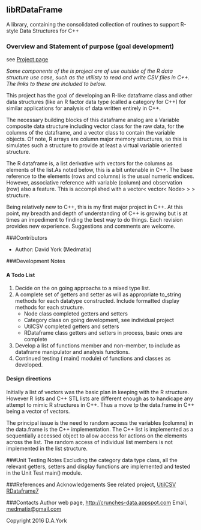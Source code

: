 ## libRDataFrame
A library, containing the consolidated collection of routines to support R-style Data Structures for C++


### Overview and Statement of purpose (goal development)
see [Project page](https://medmatix.github.io/libRDataFrame/)
  
*Some components of the is project are of use outside of the R data structure use case, such as the utilisty to read and write CSV files in C++. The links to these are included to below.*

This project has the goal of developing an R-like dataframe class and other data structures (like an R factor data type (called a category for C++) for similar applications for analysis of data written entirely in C++. 

The necessary building blocks of this dataframe analog are a Variable composite data structure including vector class for the raw data, for the columns of the dataframe, and a vector class to contain the variable objects. Of note, R arrays are column major memory structures, so this is simulates such a structure to provide at least a virtual variable oriented structure.

The R dataframe is, a list derivative with vectors for the columns as elements of the list.As noted below, this is a bit untenable in C++. The base reference to the  elements (rows and columns) is the usual numeric endices. However, associative reference with variable (column) and observation (row) also a feature. This is accomplished with a vector< vector< Node> > > structure.

Being relatively new to C++, this is my first major project in C++. At this point, my breadth and depth of understanding of C++ is growing but is at times an impediment to finding the best way to do things. Each revision provides new experience. Suggestions and comments are welcome.

###Contributors
  - Author: David York (Medmatix)

###Development Notes
#### A Todo List
1. Decide on the on going approachs to a mixed type list.
2. A complete set of getters and setter as will as appropriate to_string methods for each datatype constructed. Include formatted display methods for each structure.
    - Node class completed getters and setters
    - Category class on going development, see individual project
    - UtilCSV completed getters and setters
    - RDataframe class getters and setters in process, basic ones are complete
3. Develop a list of functions member and non-member, to include as dataframe manipulator and analysis  functions.
4. Continued testing ( main() module) of functions and classes as developed.

#### Design directions
Initially a list of vectors was the basic plan in keeping with the R structure. However R lists and C++ STL lists are different enough as to handicape any attempt to mimic R structures in C++. Thus a move tp the data.frame in C++ being a vector of vectors. 

The principal issue is the need to random access the variables (columns) in the data.frame is the C++ implementation. The C++ list is implemented as a sequentially accessed object to allow access for actions on the elements across the list. The random access of individual list members is not implemented in the list structure.

###Unit Testing Notes
Excluding the category data type class, all the relevant getters, setters and display functions are implemented and tested in the Unit Test main() module.


###References and Acknowledgements
See related project, [UtilCSV](http://medmatix.github.io/UtilCSV)
                     [RDataframe7](http://medmatix.github.io/RDataframe)

###Contacts
Author web page, http://crunches-data.appspot.com
Email, medmatix@gmail.com

Copyright 2016 D.A.York
